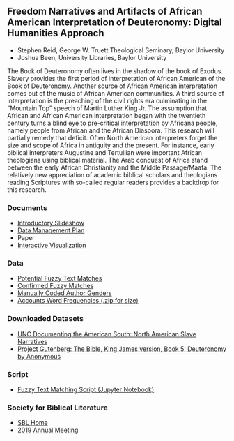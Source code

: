 ## Freedom Narratives and Artifacts of African American Interpretation of Deuteronomy: Digital Humanities Approach


 - Stephen Reid, George W. Truett Theological Seminary, Baylor University<br>
 - Joshua Been, University Libraries, Baylor University

The Book of Deuteronomy often lives in the shadow of the book of Exodus. Slavery provides the first period of interpretation of African American of the Book of Deuteronomy. Another source of African American interpretation comes out of the music of African American communities. A third source of interpretation is the preaching of the civil rights era culminating in the “Mountain Top” speech of Martin Luther King Jr. The assumption that African and African American interpretation began with the twentieth century turns a blind eye to pre-critical interpretation by Africana people, namely people from African and the African Diaspora. This research will partially remedy that deficit. Often North American interpreters forget the size and scope of Africa in antiquity and the present. For instance, early biblical interpreters Augustine and Tertullian were important African theologians using biblical material. The Arab conquest of Africa stand between the early African Christianity and the Middle Passage/Maafa. The relatively new appreciation of academic biblical scholars and theologians reading Scriptures with so-called regular readers provides a backdrop for this research.

### Documents
 - [Introductory Slideshow](https://baylor0-my.sharepoint.com/:p:/g/personal/joshua_been_baylor_edu/EQKSsbP1zJ1MkYv5ikc9uOgBPAi4rVzQUISJDXgKkvPHuw?e=3HBLun)
 - [Data Management Plan](DMP.pdf)
 - Paper
 - [Interactive Visualization](http://bit.ly/freedom_narratives)

### Data
- [Potential Fuzzy Text Matches](PotentialFuzzyTextMatches.txt)
- [Confirmed Fuzzy Matches](ConfirmedFuzzyMatches.csv)
- [Manually Coded Author Genders](ManuallyCodedAuthorGenders.csv)
- [Accounts Word Frequencies (.zip for size)](AccountsWordFrequencies.zip)

### Downloaded Datasets
 - [UNC Documenting the American South: North American Slave Narratives](https://josh-been.github.io/Freedom-Narratives-Deuteronomy/)
 - [Project Gutenberg: The Bible, King James version, Book 5: Deuteronomy by Anonymous](https://www.gutenberg.org/ebooks/8005)

### Script
- [Fuzzy Text Matching Script (Jupyter Notebook)](https://github.com/Josh-Been/Freedom-Narratives-Deuteronomy/blob/master/FuzzyTextMatching.ipynb)

### Society for Biblical Literature
 - [SBL Home](https://www.sbl-site.org)
 - [2019 Annual Meeting](https://www.sbl-site.org/meetings/Congresses_ProgramBook.aspx?MeetingId=35)
